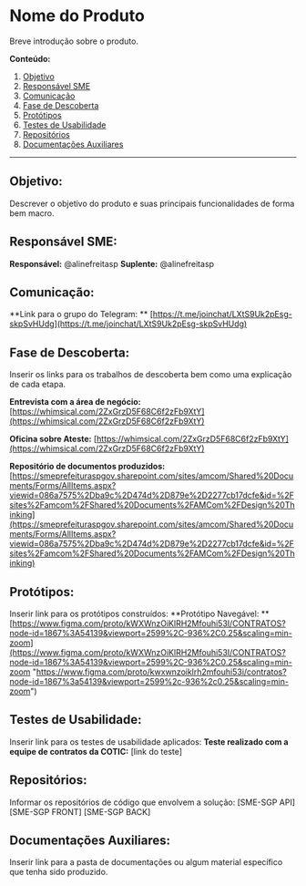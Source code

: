 # Nome do Produto
Breve introdução sobre o produto.

**Conteúdo:**
 1. [Objetivo](#Objetivo)
 2. [Responsável SME](#Responsável-SME)
 3. [Comunicação](#Comunicação)
 4. [Fase de Descoberta](#fase-de-descoberta)
 5. [Protótipos](#Protótipos)
 6. [Testes de Usabilidade](#Testes-de-Usabilidade)
 7. [Repositórios](#Repositórios)
 8. [Documentações Auxiliares](#Documentações-Auxiliares)

---

## Objetivo:

Descrever o objetivo do produto e suas principais funcionalidades de forma bem macro.

## Responsável SME:

**Responsável:** @alinefreitasp
**Suplente:** @alinefreitasp

## Comunicação:

**Link para o grupo do Telegram: **
 [https://t.me/joinchat/LXtS9Uk2pEsg-skpSvHUdg](https://t.me/joinchat/LXtS9Uk2pEsg-skpSvHUdg)

## Fase de Descoberta:

Inserir os links para os trabalhos de descoberta bem como uma explicação de cada etapa.

**Entrevista com a área de negócio:**
[https://whimsical.com/2ZxGrzD5F68C6f2zFb9XtY](https://whimsical.com/2ZxGrzD5F68C6f2zFb9XtY)

**Oficina sobre Ateste:**
[https://whimsical.com/2ZxGrzD5F68C6f2zFb9XtY](https://whimsical.com/2ZxGrzD5F68C6f2zFb9XtY)

**Repositório de documentos produzidos:**
[https://smeprefeituraspgov.sharepoint.com/sites/amcom/Shared%20Documents/Forms/AllItems.aspx?viewid=086a7575%2Dba9c%2D474d%2D879e%2D2277cb17dcfe&id=%2Fsites%2Famcom%2FShared%20Documents%2FAMCom%2FDesign%20Thinking](https://smeprefeituraspgov.sharepoint.com/sites/amcom/Shared%20Documents/Forms/AllItems.aspx?viewid=086a7575%2Dba9c%2D474d%2D879e%2D2277cb17dcfe&id=%2Fsites%2Famcom%2FShared%20Documents%2FAMCom%2FDesign%20Thinking)


## Protótipos:

Inserir link para os protótipos construídos:
**Protótipo Navegável: **
[https://www.figma.com/proto/kWXWnzOiKlRH2Mfouhi53I/CONTRATOS?node-id=1867%3A54139&viewport=2599%2C-936%2C0.25&scaling=min-zoom](https://www.figma.com/proto/kWXWnzOiKlRH2Mfouhi53I/CONTRATOS?node-id=1867%3A54139&viewport=2599%2C-936%2C0.25&scaling=min-zoom "https://www.figma.com/proto/kwxwnzoiklrh2mfouhi53i/contratos?node-id=1867%3a54139&viewport=2599%2c-936%2c0.25&scaling=min-zoom")

## Testes de Usabilidade:

Inserir link para os testes de usabilidade aplicados:
**Teste realizado com a equipe de contratos da COTIC:**
[link do teste]

## Repositórios:

Informar os repositórios de código que envolvem a solução:
[SME-SGP API]
[SME-SGP FRONT]
[SME-SGP BACK]


## Documentações Auxiliares:
Inserir link para a pasta de documentações ou algum material específico que tenha sido produzido.
